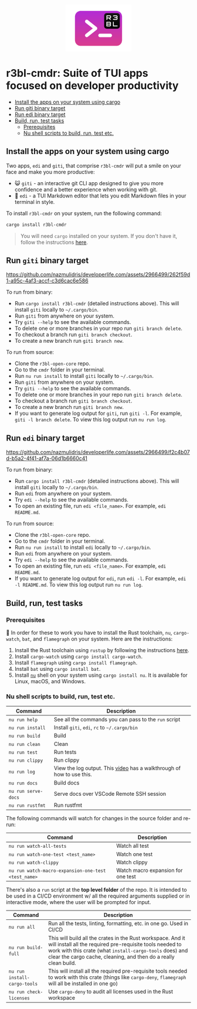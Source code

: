 <p align="center">
  <img src="r3bl-term.svg" height="128px">
</p>

# r3bl-cmdr: Suite of TUI apps focused on developer productivity
<a id="markdown-r3bl-cmdr%3A-suite-of-tui-apps-focused-on-developer-productivity" name="r3bl-cmdr%3A-suite-of-tui-apps-focused-on-developer-productivity"></a>

<!-- TOC -->

- [Install the apps on your system using cargo](#install-the-apps-on-your-system-using-cargo)
- [Run giti binary target](#run-giti-binary-target)
- [Run edi binary target](#run-edi-binary-target)
- [Build, run, test tasks](#build-run-test-tasks)
  - [Prerequisites](#prerequisites)
  - [Nu shell scripts to build, run, test etc.](#nu-shell-scripts-to-build-run-test-etc)

<!-- /TOC -->

## Install the apps on your system using cargo
<a id="markdown-install-the-apps-on-your-system-using-cargo" name="install-the-apps-on-your-system-using-cargo"></a>

Two apps, `edi` and `giti`, that comprise `r3bl-cmdr` will put a smile on your face and
make you more productive:

- 😺 `giti` - an interactive git CLI app designed to give you more confidence and a better
  experience when working with git.
- 🦜 `edi` - a TUI Markdown editor that lets you edit Markdown files in your terminal in
  style.

To install `r3bl-cmdr` on your system, run the following command:

```bash
cargo install r3bl-cmdr
```

> You will need `cargo` installed on your system. If you don't have it, follow the instructions
> [here](https://rustup.rs/).

## Run `giti` binary target
<a id="markdown-run-giti-binary-target" name="run-giti-binary-target"></a>

<!--
giti branch video
Source: https://github.com/nazmulidris/developerlife.com/issues/5
-->

https://github.com/nazmulidris/developerlife.com/assets/2966499/262f59d1-a95c-4af3-accf-c3d6cac6e586

To run from binary:
- Run `cargo install r3bl-cmdr` (detailed instructions above). This will install `giti`
  locally to `~/.cargo/bin`.
- Run `giti` from anywhere on your system.
- Try `giti --help` to see the available commands.
- To delete one or more branches in your repo run `giti branch delete`.
- To checkout a branch run `giti branch checkout`.
- To create a new branch run `giti branch new`.

To run from source:
- Clone the `r3bl-open-core` repo.
- Go to the `cmdr` folder in your terminal.
- Run `nu run install` to install `giti` locally to `~/.cargo/bin`.
- Run `giti` from anywhere on your system.
- Try `giti --help` to see the available commands.
- To delete one or more branches in your repo run `giti branch delete`.
- To checkout a branch run `giti branch checkout`.
- To create a new branch run `giti branch new`.
- If you want to generate log output for `giti`, run `giti -l`. For example,
  `giti -l branch delete`. To view this log output run `nu run log`.

## Run `edi` binary target
<a id="markdown-run-edi-binary-target" name="run-edi-binary-target"></a>

<!--
edi video
Source: https://github.com/nazmulidris/developerlife.com/issues/6
-->

https://github.com/nazmulidris/developerlife.com/assets/2966499/f2c4b07d-b5a2-4f41-af7a-06d1b6660c41

To run from binary:
- Run `cargo install r3bl-cmdr` (detailed instructions above). This will install `giti`
  locally to `~/.cargo/bin`.
- Run `edi` from anywhere on your system.
- Try `edi --help` to see the available commands.
- To open an existing file, run `edi <file_name>`. For example, `edi README.md`.

To run from source:
- Clone the `r3bl-open-core` repo.
- Go to the `cmdr` folder in your terminal.
- Run `nu run install` to install `edi` locally to `~/.cargo/bin`.
- Run `edi` from anywhere on your system.
- Try `edi --help` to see the available commands.
- To open an existing file, run `edi <file_name>`. For example, `edi README.md`.
- If you want to generate log output for `edi`, run `edi -l`. For example,
  `edi -l README.md`. To view this log output run `nu run log`.

## Build, run, test tasks
<a id="markdown-build%2C-run%2C-test-tasks" name="build%2C-run%2C-test-tasks"></a>

### Prerequisites
<a id="markdown-prerequisites" name="prerequisites"></a>


🌠 In order for these to work you have to install the Rust toolchain, `nu`, `cargo-watch`, `bat`,
and `flamegraph` on your system. Here are the instructions:

1. Install the Rust toolchain using `rustup` by following the instructions
   [here](https://rustup.rs/).
1. Install `cargo-watch` using `cargo install cargo-watch`.
1. Install `flamegraph` using `cargo install flamegraph`.
1. Install `bat` using `cargo install bat`.
1. Install [`nu`](https://crates.io/crates/nu) shell on your system using `cargo install nu`. It is
   available for Linux, macOS, and Windows.

### Nu shell scripts to build, run, test etc.
<a id="markdown-nu-shell-scripts-to-build%2C-run%2C-test-etc." name="nu-shell-scripts-to-build%2C-run%2C-test-etc."></a>


| Command             | Description                                                                                                          |
| ------------------- | -------------------------------------------------------------------------------------------------------------------- |
| `nu run help`       | See all the commands you can pass to the `run` script                                                                |
| `nu run install`    | Install `giti`, `edi`, `rc` to `~/.cargo/bin`                                                                        |
| `nu run build`      | Build                                                                                                                |
| `nu run clean`      | Clean                                                                                                                |
| `nu run test`       | Run tests                                                                                                            |
| `nu run clippy`     | Run clippy                                                                                                           |
| `nu run log`        | View the log output. This [video](https://www.youtube.com/watch?v=Sy26IMkOEiM) has a walkthrough of how to use this. |
| `nu run docs`       | Build docs                                                                                                           |
| `nu run serve-docs` | Serve docs over VSCode Remote SSH session                                                                            |
| `nu run rustfmt`    | Run rustfmt                                                                                                          |

The following commands will watch for changes in the source folder and re-run:

| Command                                             | Description                        |
| --------------------------------------------------- | ---------------------------------- |
| `nu run watch-all-tests`                            | Watch all test                     |
| `nu run watch-one-test <test_name>`                 | Watch one test                     |
| `nu run watch-clippy`                               | Watch clippy                       |
| `nu run watch-macro-expansion-one-test <test_name>` | Watch macro expansion for one test |

There's also a `run` script at the **top level folder** of the repo. It is intended to be used in a
CI/CD environment w/ all the required arguments supplied or in interactive mode, where the user will
be prompted for input.

| Command                      | Description                                                                                                                                                                                                                                            |
| ---------------------------- | ------------------------------------------------------------------------------------------------------------------------------------------------------------------------------------------------------------------------------------------------------ |
| `nu run all`                 | Run all the tests, linting, formatting, etc. in one go. Used in CI/CD                                                                                                                                                                                  |
| `nu run build-full`          | This will build all the crates in the Rust workspace. And it will install all the required pre-requisite tools needed to work with this crate (what `install-cargo-tools` does) and clear the cargo cache, cleaning, and then do a really clean build. |
| `nu run install-cargo-tools` | This will install all the required pre-requisite tools needed to work with this crate (things like `cargo-deny`, `flamegraph` will all be installed in one go)                                                                                         |
| `nu run check-licenses`      | Use `cargo-deny` to audit all licenses used in the Rust workspace                                                                                                                                                                                      |
